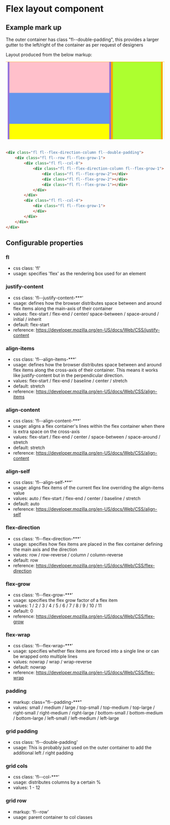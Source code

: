 # Flex layout component

## Example mark up

The outer container has class "fl--double-padding", this provides a larger gutter to the left/right of the
container as per request of designers

Layout produced from the below markup: 


![Example](flex-layout-example.png)


```html

<div class="fl fl--flex-direction-column fl--double-padding">                   // white div 
    <div class="fl fl--row fl--flex-grow-1">
        <div class="fl fl--col-8">                                              // purple div 
            <div class="fl fl--flex-direction-column fl--flex-grow-1"> 
                <div class="fl fl--flex-grow-2"></div>                          // pink div 
                <div class="fl fl--flex-grow-2"></div>                          // blue div 
                <div class="fl fl--flex-grow-1"></div>                          // yellow div 
            </div>
        </div>
        <div class="fl fl--col-4">                                              // orange div 
            <div class="fl fl--flex-grow-1">                                    // green div 
            </div>
        </div>
    </div>
</div>

```


## Configurable properties


### fl
* css class: 'fl'
* usage: specifies 'flex' as the rendering box used for an element

### justify-content
* css class: 'fl--justify-content-***'
* usage: defines how the browser distributes space between and around flex items along the main-axis of their container
* values: flex-start / flex-end / center/ space-between / space-around / initial / inherit
* default: flex-start
* reference: https://developer.mozilla.org/en-US/docs/Web/CSS/justify-content

### align-items
* css class: 'fl--align-items-***'
* usage: defines how the browser distributes space between and around flex items along the cross-axis of their 
container. This means it works like justify-content but in the perpendicular direction.
* values: flex-start / flex-end / baseline / center / stretch
* default: stretch
* reference: https://developer.mozilla.org/en-US/docs/Web/CSS/align-items

### align-content
* css class: 'fl--align-content-***'
* usage: aligns a flex container's lines within the flex container when there is extra space on the cross-axis
* values: flex-start / flex-end / center / space-between / space-around / stretch
* default: stretch
* reference: https://developer.mozilla.org/en-US/docs/Web/CSS/align-content

### align-self
* css class: 'fl--align-self-***'
* usage: aligns flex items of the current flex line overriding the align-items value
* values: auto / flex-start / flex-end / center / baseline / stretch
* default: auto
* reference: https://developer.mozilla.org/en-US/docs/Web/CSS/align-self

### flex-direction
* css class: 'fl--flex-direction-***'
* usage: specifies how flex items are placed in the flex container defining the main axis and the direction
* values: row / row-reverse / column / column-reverse
* default: row
* reference: https://developer.mozilla.org/en-US/docs/Web/CSS/flex-direction

### flex-grow
* css class: 'fl--flex-grow-***'
* usage: specifies the flex grow factor of a flex item
* values: 1 / 2 / 3 / 4 / 5 / 6 / 7 / 8 / 9 / 10 / 11
* default: 0
* reference: https://developer.mozilla.org/en-US/docs/Web/CSS/flex-grow

### flex-wrap
* css class: 'fl--flex-wrap-***'
* usage: specifies whether flex items are forced into a single line or can be wrapped onto multiple lines
* values: nowrap / wrap / wrap-reverse
* default: nowrap
* reference: https://developer.mozilla.org/en-US/docs/Web/CSS/flex-wrap

### padding
* markup: class="fl--padding-***"
* values: small / medium / large / top-small / top-medium / top-large / right-small / right-medium / right-large
/ bottom-small / bottom-medium / bottom-large / left-small / left-medium / left-large

### grid padding
* css class: 'fl--double-padding'
* usage: This is probably just used on the outer container to add the additional left / right padding

### grid cols
* css class: 'fl--col-***'
* usage: distributes columns by a certain %
* values: 1 - 12

### grid row
* markup: 'fl--row'
* usage: parent container to col classes
